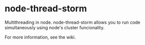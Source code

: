 # node-thread-storm
Multithreading in node. node-thread-storm allows you to run code simultaneously using node's cluster funcionality.

For more information, see the wiki.
